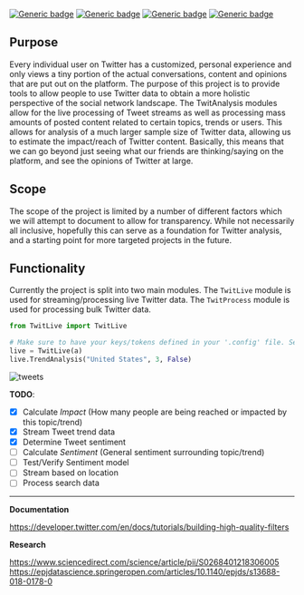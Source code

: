 [![Generic badge](https://img.shields.io/badge/Licence-MIT-blue.svg)](https://shields.io/)
[![Generic badge](https://img.shields.io/badge/Maintained-yes-green.svg)](https://shields.io/)
[![Generic badge](https://img.shields.io/badge/Python-3.10.6-yellow.svg)](https://shields.io/)
[![Generic badge](https://img.shields.io/badge/TwitAnalysis-1.0.18-red.svg)](https://test.pypi.org/project/TwitAnalysis/)

## Purpose
Every individual user on Twitter has a customized, personal experience and only views a tiny portion of the actual conversations, content and opinions that are put out on the platform. The purpose of this project is to provide tools to allow people to use Twitter data to obtain a more holistic perspective of the social network landscape. The TwitAnalysis modules allow for the live processing of Tweet streams as well as processing mass amounts of posted content related to certain topics, trends or users. This allows for analysis of a much larger sample size of Twitter data, allowing us to estimate the impact/reach of Twitter content. Basically, this means that we can go beyond just seeing what our friends are thinking/saying on the platform, and see the opinions of Twitter at large.

## Scope
The scope of the project is limited by a number of different factors which we will attempt to document to allow for transparency. While not necessarily all inclusive, hopefully this can serve as a foundation for Twitter analysis, and a starting point for more targeted projects in the future.

## Functionality
Currently the project is split into two main modules. The `TwitLive` module is used for streaming/processing live Twitter data. The `TwitProcess` module is used for processing bulk Twitter data.


```python
from TwitLive import TwitLive

# Make sure to have your keys/tokens defined in your '.config' file. See example file for details
live = TwitLive(a)
live.TrendAnalysis("United States", 3, False)

```

![tweets](https://user-images.githubusercontent.com/38412172/197245058-916f99d9-5c0d-437d-80e3-158a8e3af039.png)


**TODO**:
  - [x] Calculate *Impact* (How many people are being reached or impacted by this topic/trend)
  - [x] Stream Tweet trend data
  - [x] Determine Tweet sentiment
  - [ ] Calculate *Sentiment* (General sentiment surrounding topic/trend)
  - [ ] Test/Verify Sentiment model
  - [ ] Stream based on location
  - [ ] Process search data

-----

**Documentation**

https://developer.twitter.com/en/docs/tutorials/building-high-quality-filters

**Research**

https://www.sciencedirect.com/science/article/pii/S0268401218306005
https://epjdatascience.springeropen.com/articles/10.1140/epjds/s13688-018-0178-0
